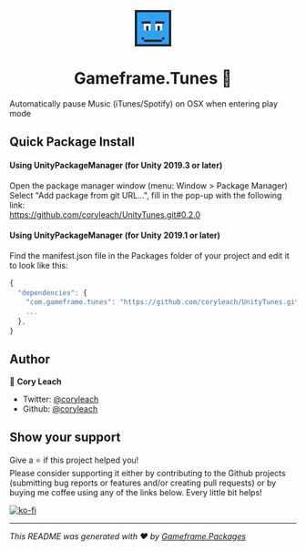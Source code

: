<p align="center">
<img align="center" src="https://raw.githubusercontent.com/coryleach/UnityPackages/master/Documentation/GameframeFace.gif" />
</p>
<h1 align="center">Gameframe.Tunes 👋</h1>

<!-- BADGE-START ->
<img align="center" src="https://raw.githubusercontent.com/coryleach/UnityPackages/master/Documentation/GameframeFace.gif" />
</p>
<h1 align="center">Gameframe.Tunes 👋</h1>

<!-- BADGE-START ->
<img align="center" src="https://raw.githubusercontent.com/coryleach/UnityPackages/master/Documentation/GameframeFace.gif" />
</p>
<h1 align="center">Gameframe.Tunes 👋</h1>

<!-- BADGE-START ->
<img align="center" src="https://raw.githubusercontent.com/coryleach/UnityPackages/master/Documentation/GameframeFace.gif" />
</p>
<h1 align="center">Gameframe.Tunes 👋</h1>

<!-- BADGE-START -<!-- BADGE-END -->

Automatically pause Music (iTunes/Spotify) on OSX when entering play mode

## Quick Package Install

#### Using UnityPackageManager (for Unity 2019.3 or later)
Open the package manager window (menu: Window > Package Manager)<br/>
Select "Add package from git URL...", fill in the pop-up with the following link:<br/>
https://github.com/coryleach/UnityTunes.git#0.2.0<br/>

#### Using UnityPackageManager (for Unity 2019.1 or later)

Find the manifest.json file in the Packages folder of your project and edit it to look like this:
```js
{
  "dependencies": {
    "com.gameframe.tunes": "https://github.com/coryleach/UnityTunes.git#0.2.0",
    ...
  },
}
```

<!-- DOC-START --><!-- DOC-END -->

## Author

👤 **Cory Leach**

* Twitter: [@coryleach](https://twitter.com/coryleach)
* Github: [@coryleach](https://github.com/coryleach)


## Show your support
Give a ⭐️ if this project helped you!
<br />
Please consider supporting it either by contributing to the Github projects (submitting bug reports or features and/or creating pull requests) or by buying me coffee using any of the links below. Every little bit helps!
<br />

[![ko-fi](https://www.ko-fi.com/img/githubbutton_sm.svg)](https://ko-fi.com/coryleach)


***
_This README was generated with ❤️ by [Gameframe.Packages](https://github.com/coryleach/unitypackages)_
